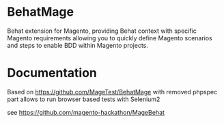 # BehatMage

Behat extension for Magento, providing Behat context with specific Magento requirements allowing you to quickly define Magento scenarios and steps to enable BDD within Magento projects.


# Documentation

Based on https://github.com/MageTest/BehatMage with removed phpspec part
allows to run browser based tests with Selenium2

see https://github.com/magento-hackathon/MageBehat